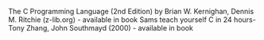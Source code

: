 The C Programming Language (2nd Edition) by Brian W. Kernighan, Dennis M. Ritchie (z-lib.org) - available in book
Sams teach yourself C in 24 hours-Tony Zhang, John Southmayd (2000) - available in book
